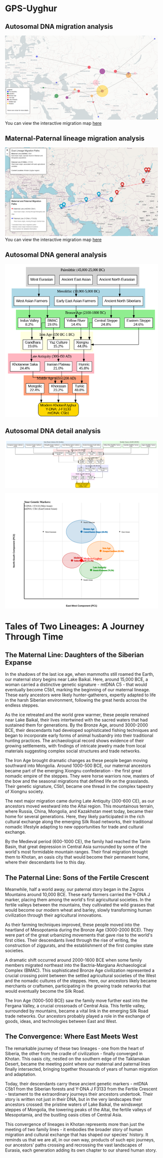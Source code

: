 # GPS-Uyghur
## Autosomal DNA migration analysis
![Alt text](automigration.png)
You can view the interactive migration map [here](https://github.com/Yusuprozimemet/GPS-Uyghur/blob/main/ancestry_migration_map.html)

## Maternal-Paternal lineage migration analysis
![Alt text](migration.png)
You can view the interactive migration map [here](https://github.com/Yusuprozimemet/GPS-Uyghur/blob/main/dual_lineage_migration_map.html)


## Autosomal DNA general analysis

![Alt text](ancestry_diagram.png)

## Autosomal DNA detail analysis
![Alt text](detailed_ancestry_diagram.png)

![Alt text](genetic-pca.svg)

# Tales of Two Lineages: A Journey Through Time

## The Maternal Line: Daughters of the Siberian Expanse

In the shadows of the last ice age, when mammoths still roamed the Earth, our maternal story begins near Lake Baikal. Here, around 15,000 BCE, a woman carried a distinctive genetic signature - mtDNA C5 - that would eventually become C5b1, marking the beginning of our maternal lineage. These early ancestors were likely hunter-gatherers, expertly adapted to life in the harsh Siberian environment, following the great herds across the endless steppes.

As the ice retreated and the world grew warmer, these people remained near Lake Baikal, their lives intertwined with the sacred waters that had sustained them for generations. By the Bronze Age, around 3000-2000 BCE, their descendants had developed sophisticated fishing techniques and began to incorporate early forms of animal husbandry into their traditional hunting practices. The archaeological record shows evidence of their growing settlements, with findings of intricate jewelry made from local materials suggesting complex social structures and trade networks.

The Iron Age brought dramatic changes as these people began moving southward into Mongolia. Around 1000-500 BCE, our maternal ancestors became part of the emerging Xiongnu confederation - the first great nomadic empire of the steppes. They were horse warriors now, masters of the bow and the seasonal migrations that defined life on the grasslands. Their genetic signature, C5b1, became one thread in the complex tapestry of Xiongnu society.

The next major migration came during Late Antiquity (300-600 CE), as our ancestors moved westward into the Altai region. This mountainous terrain, where Russia, China, Mongolia, and Kazakhstan meet today, became their home for several generations. Here, they likely participated in the rich cultural exchange along the emerging Silk Road networks, their traditional nomadic lifestyle adapting to new opportunities for trade and cultural exchange.

By the Medieval period (600-1000 CE), the family had reached the Tarim Basin, that great depression in Central Asia surrounded by some of the world's most formidable mountain ranges. Their final migration brought them to Khotan, an oasis city that would become their permanent home, where their descendants live to this day.

## The Paternal Line: Sons of the Fertile Crescent

Meanwhile, half a world away, our paternal story began in the Zagros Mountains around 10,000 BCE. These early farmers carried the Y-DNA J marker, placing them among the world's first agricultural societies. In the fertile valleys between the mountains, they cultivated the wild grasses that would become our modern wheat and barley, slowly transforming human civilization through their agricultural innovations.

As their farming techniques improved, these people moved into the heartland of Mesopotamia during the Bronze Age (3000-2000 BCE). They were part of the great urbanizing movements that gave rise to the world's first cities. Their descendants lived through the rise of writing, the construction of ziggurats, and the establishment of the first complex state societies.

A dramatic shift occurred around 2000-1600 BCE when some family members migrated northeast into the Bactria-Margiana Archaeological Complex (BMAC). This sophisticated Bronze Age civilization represented a crucial crossing point between the settled agricultural societies of the West and the nomadic cultures of the steppes. Here, our ancestors likely became merchants or craftsmen, participating in the growing trade networks that would eventually become the Silk Road.

The Iron Age (1000-500 BCE) saw the family move further east into the Fergana Valley, a crucial crossroads of Central Asia. This fertile valley, surrounded by mountains, became a vital link in the emerging Silk Road trade networks. Our ancestors probably played a role in the exchange of goods, ideas, and technologies between East and West.

## The Convergence: Where East Meets West

The remarkable journey of these two lineages - one from the heart of Siberia, the other from the cradle of civilization - finally converged in Khotan. This oasis city, nestled on the southern edge of the Taklamakan Desert, became the meeting point where our maternal and paternal lines finally intersected, bringing together thousands of years of human migration and adaptation.

Today, their descendants carry these ancient genetic markers - mtDNA C5b1 from the Siberian forests and Y-DNA J F3133 from the Fertile Crescent - testament to the extraordinary journeys their ancestors undertook. Their story is written not just in their DNA, but in the very landscapes their ancestors crossed: the pristine waters of Lake Baikal, the windswept steppes of Mongolia, the towering peaks of the Altai, the fertile valleys of Mesopotamia, and the bustling oasis cities of Central Asia.

This convergence of lineages in Khotan represents more than just the meeting of two family lines - it embodies the broader story of human migration and cultural exchange that has shaped our species' history. It reminds us that we are all, in our own way, products of such epic journeys, our ancestors' paths crossing and recrossing the vast landscapes of Eurasia, each generation adding its own chapter to our shared human story.
